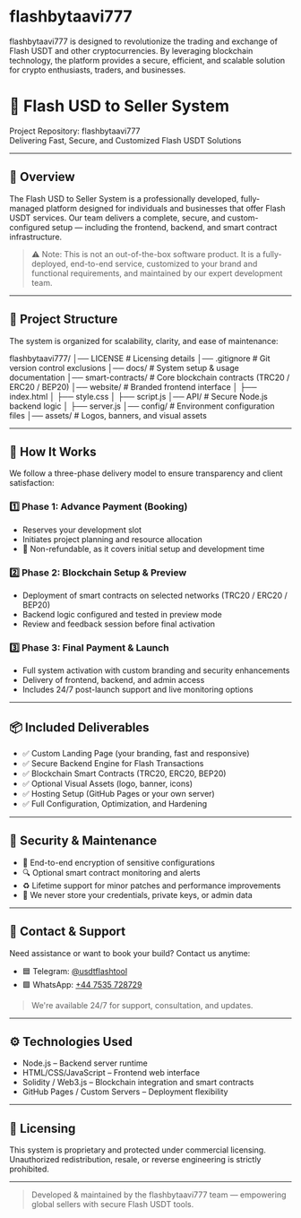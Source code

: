 # flashbytaavi777 
flashbytaavi777 is designed to revolutionize the trading and exchange of Flash USDT and other cryptocurrencies. By leveraging blockchain technology, the platform provides a secure, efficient, and scalable solution for crypto enthusiasts, traders, and businesses.
# 💸 Flash USD to Seller System  
Project Repository: flashbytaavi777  
Delivering Fast, Secure, and Customized Flash USDT Solutions

---

## 🧩 Overview

The Flash USD to Seller System is a professionally developed, fully-managed platform designed for individuals and businesses that offer Flash USDT services. Our team delivers a complete, secure, and custom-configured setup — including the frontend, backend, and smart contract infrastructure.

> ⚠️ Note: This is not an out-of-the-box software product. It is a fully-deployed, end-to-end service, customized to your brand and functional requirements, and maintained by our expert development team.

---

## 📁 Project Structure

The system is organized for scalability, clarity, and ease of maintenance:

flashbytaavi777/ │── LICENSE # Licensing details
│── .gitignore # Git version control exclusions
│── docs/ # System setup & usage documentation
│── smart-contracts/ # Core blockchain contracts (TRC20 / ERC20 / BEP20)
│── website/ # Branded frontend interface
│ ├── index.html
│ ├── style.css
│ ├── script.js
│── API/ # Secure Node.js backend logic
│ ├── server.js
│── config/ # Environment configuration files
│── assets/ # Logos, banners, and visual assets


---

## 🔧 How It Works

We follow a three-phase delivery model to ensure transparency and client satisfaction:

### 1️⃣ Phase 1: Advance Payment (Booking)
- Reserves your development slot  
- Initiates project planning and resource allocation  
- 🛑 Non-refundable, as it covers initial setup and development time

### 2️⃣ Phase 2: Blockchain Setup & Preview
- Deployment of smart contracts on selected networks (TRC20 / ERC20 / BEP20)  
- Backend logic configured and tested in preview mode  
- Review and feedback session before final activation

### 3️⃣ Phase 3: Final Payment & Launch
- Full system activation with custom branding and security enhancements  
- Delivery of frontend, backend, and admin access  
- Includes 24/7 post-launch support and live monitoring options

---

## 📦 Included Deliverables

- ✅ Custom Landing Page (your branding, fast and responsive)  
- ✅ Secure Backend Engine for Flash Transactions  
- ✅ Blockchain Smart Contracts (TRC20, ERC20, BEP20)  
- ✅ Optional Visual Assets (logo, banner, icons)  
- ✅ Hosting Setup (GitHub Pages or your own server)  
- ✅ Full Configuration, Optimization, and Hardening

---

## 🔐 Security & Maintenance

- 🔐 End-to-end encryption of sensitive configurations  
- 🔍 Optional smart contract monitoring and alerts  
- ♻️ Lifetime support for minor patches and performance improvements  
- 🚫 We never store your credentials, private keys, or admin data  

---

## 📲 Contact & Support

Need assistance or want to book your build? Contact us anytime:

- 🟦 Telegram: [@usdtflashtool](https://t.me/usdtflashtool)  
- 🟩 WhatsApp: [+44 7535 728729](https://wa.me/+447535728729)  

> We're available 24/7 for support, consultation, and updates.

---

## ⚙️ Technologies Used

- Node.js – Backend server runtime  
- HTML/CSS/JavaScript – Frontend web interface  
- Solidity / Web3.js – Blockchain integration and smart contracts  
- GitHub Pages / Custom Servers – Deployment flexibility

---

## 📜 Licensing

This system is proprietary and protected under commercial licensing.  
Unauthorized redistribution, resale, or reverse engineering is strictly prohibited.

---

> Developed & maintained by the flashbytaavi777 team — empowering global sellers with secure Flash USDT tools.
